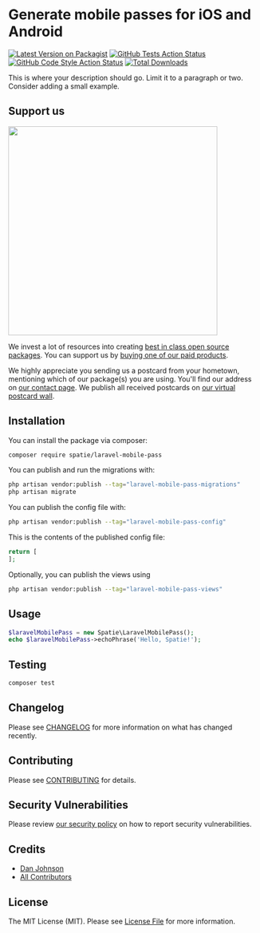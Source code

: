 # Generate mobile passes for iOS and Android

[![Latest Version on Packagist](https://img.shields.io/packagist/v/spatie/laravel-mobile-pass.svg?style=flat-square)](https://packagist.org/packages/spatie/laravel-mobile-pass)
[![GitHub Tests Action Status](https://img.shields.io/github/actions/workflow/status/spatie/laravel-mobile-pass/run-tests.yml?branch=main&label=tests&style=flat-square)](https://github.com/spatie/laravel-mobile-pass/actions?query=workflow%3Arun-tests+branch%3Amain)
[![GitHub Code Style Action Status](https://img.shields.io/github/actions/workflow/status/spatie/laravel-mobile-pass/fix-php-code-style-issues.yml?branch=main&label=code%20style&style=flat-square)](https://github.com/spatie/laravel-mobile-pass/actions?query=workflow%3A"Fix+PHP+code+style+issues"+branch%3Amain)
[![Total Downloads](https://img.shields.io/packagist/dt/spatie/laravel-mobile-pass.svg?style=flat-square)](https://packagist.org/packages/spatie/laravel-mobile-pass)

This is where your description should go. Limit it to a paragraph or two. Consider adding a small example.

## Support us

[<img src="https://github-ads.s3.eu-central-1.amazonaws.com/laravel-mobile-pass.jpg?t=1" width="419px" />](https://spatie.be/github-ad-click/laravel-mobile-pass)

We invest a lot of resources into creating [best in class open source packages](https://spatie.be/open-source). You can support us by [buying one of our paid products](https://spatie.be/open-source/support-us).

We highly appreciate you sending us a postcard from your hometown, mentioning which of our package(s) you are using. You'll find our address on [our contact page](https://spatie.be/about-us). We publish all received postcards on [our virtual postcard wall](https://spatie.be/open-source/postcards).

## Installation

You can install the package via composer:

```bash
composer require spatie/laravel-mobile-pass
```

You can publish and run the migrations with:

```bash
php artisan vendor:publish --tag="laravel-mobile-pass-migrations"
php artisan migrate
```

You can publish the config file with:

```bash
php artisan vendor:publish --tag="laravel-mobile-pass-config"
```

This is the contents of the published config file:

```php
return [
];
```

Optionally, you can publish the views using

```bash
php artisan vendor:publish --tag="laravel-mobile-pass-views"
```

## Usage

```php
$laravelMobilePass = new Spatie\LaravelMobilePass();
echo $laravelMobilePass->echoPhrase('Hello, Spatie!');
```

## Testing

```bash
composer test
```

## Changelog

Please see [CHANGELOG](CHANGELOG.md) for more information on what has changed recently.

## Contributing

Please see [CONTRIBUTING](CONTRIBUTING.md) for details.

## Security Vulnerabilities

Please review [our security policy](../../security/policy) on how to report security vulnerabilities.

## Credits

- [Dan Johnson](https://github.com/spatie)
- [All Contributors](../../contributors)

## License

The MIT License (MIT). Please see [License File](LICENSE.md) for more information.
